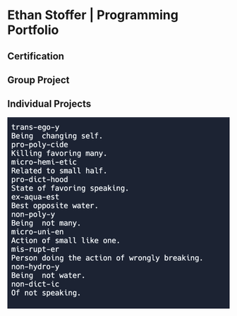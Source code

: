 # Ethan Stoffer | Programming Portfolio

## Certification

## Group Project

## Individual Projects
![randomword](https://github.com/Ethankest/programmingportfolio/blob/main/images/randomword.png?raw=true)

